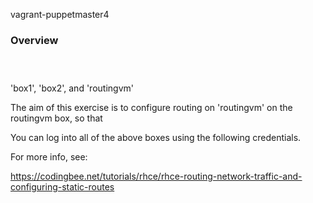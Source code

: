 vagrant-puppetmaster4

### Overview

```



```

'box1', 'box2', and 'routingvm'

The aim of this exercise is to configure routing on 'routingvm' on the routingvm box, so that 

You can log into all of the above boxes using the following credentials.

For more info, see:

https://codingbee.net/tutorials/rhce/rhce-routing-network-traffic-and-configuring-static-routes 